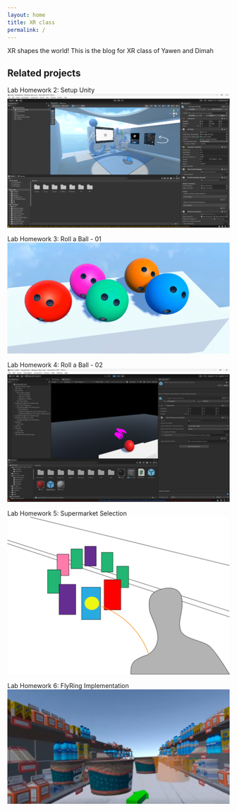 ```yaml
---
layout: home
title: XR class
permalink: /
---
```


XR shapes the world!
This is the blog for XR class of Yawen and Dimah

## Related projects

Lab Homework 2: Setup Unity
![Unity Screenshot](https://github.com/XRceci/ClassXR/raw/master/assets/image/unity.png)

Lab Homework 3: Roll a Ball - 01
![Unity Screenshot](https://github.com/XRceci/ClassXR/raw/master/assets/image/23.png)

Lab Homework 4: Roll a Ball - 02
![Image 9](https://github.com/XRceci/ClassXR/raw/master/assets/image/1210/9.png)

Lab Homework 5: Supermarket Selection 
![Image VR_selection-04](https://github.com/XRceci/ClassXR/raw/master/assets/image/250114/VR_selection-04.png)

Lab Homework 6: FlyRing Implementation
![Image 01](https://github.com/XRceci/ClassXR/raw/master/assets/image/250128/01.png)



[1]: https://pages.github.com
[2]: https://pages.github.com/themes
[3]: https://github.com/sighingnow/jekyll-gitbook/fork
[4]: https://github.com/allejo/jekyll-toc
[5]: https://github.com/gitbook-plugins/gitbook-plugin-search-pro
[6]: https://github.com/rouge-ruby/rouge/tree/master/lib/rouge/themes
[7]: https://analytics.google.com/analytics/web/
[8]: https://www.cnzz.com/
[9]: https://docs.microsoft.com/en-us/azure/azure-monitor/app/app-insights-overview
[10]: https://github.com/sighingnow/jekyll-gitbook/blob/master/gitbook/custom.css
[11]: https://discordjs.guide/popular-topics/canvas.html#setting-up-napi-rs-canvas
[12]: https://rubygems.org/gems/jekyll-remote-theme
[13]: https://docs.github.com/en/pages/setting-up-a-github-pages-site-with-jekyll/adding-a-theme-to-your-github-pages-site-using-jekyll
[14]: https://github.com/sighingnow/jekyll-gitbook/blob/master/_config.yml
[15]: https://jekyllrb.com/docs/collections/
